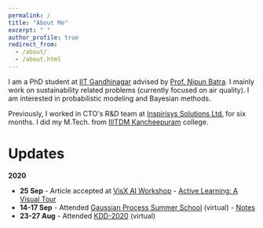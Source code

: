 ```yaml
---
permalink: /
title: "About Me"
excerpt: " "
author_profile: true
redirect_from: 
  - /about/
  - /about.html
---
```


I am a PhD student at [IIT Gandhinagar](https://www.iitgn.ac.in/) advised by [Prof. Nipun Batra](https://nipunbatra.github.io). I mainly work on sustainability related problems (currently focused on air quality). I am interested in probabilistic modeling and Bayesian methods.   


Previously, I worked in CTO's R&D team at [Inspirisys Solutions Ltd.](https://www.inspirisys.com) for six months. I did my M.Tech. from [IIITDM Kancheepuram](https://www.iiitdm.ac.in/) college.

Updates
======
**2020**
* **25 Sep** - Article accepted at [VisX AI Workshop](https://visxai.io/) - [Active Learning: A Visual Tour](https://patel-zeel.github.io/active-visualization)
* **14-17 Sep** - Attended [Gaussian Process Summer School](http://gpss.cc/gpss20/program) (virtual) - [Notes](https://docs.google.com/document/d/1BDckNU0UNE7apCl62p_QVjjNsHZpehXvAJS133g5pLw/edit?usp=sharing)
* **23-27 Aug** - Attended [KDD-2020](https://www.kdd.org/kdd2020/) (virtual)
